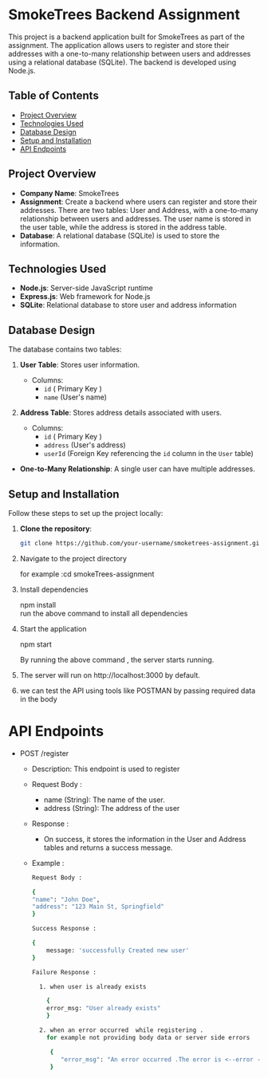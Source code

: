 # SmokeTrees Backend Assignment

This project is a backend application built for SmokeTrees as part of the assignment. The application allows users to register and store their addresses with a one-to-many relationship between users and addresses using a relational database (SQLite). The backend is developed using Node.js.

## Table of Contents
- [Project Overview](#project-overview)
- [Technologies Used](#technologies-used)
- [Database Design](#database-design)
- [Setup and Installation](#setup-and-installation)
- [API Endpoints](#api-endpoints)


## Project Overview

- **Company Name**: SmokeTrees
- **Assignment**: Create a backend where users can register and store their addresses. There are two tables: User and Address, with a one-to-many relationship between users and addresses. The user name is stored in the user table, while the address is stored in the address table.
- **Database**: A relational database (SQLite) is used to store the information.


## Technologies Used

- **Node.js**: Server-side JavaScript runtime
- **Express.js**: Web framework for Node.js
- **SQLite**: Relational database to store user and address information


## Database Design

The database contains two tables:

1. **User Table**: Stores user information.
   - Columns: 
     - `id` ( Primary Key )
     - `name` (User's name)
   
2. **Address Table**: Stores address details associated with users.
   - Columns: 
     - `id` ( Primary Key )
     - `address` (User's address)
     - `userId` (Foreign Key referencing the `id` column in the `User` table)

- **One-to-Many Relationship**: A single user can have multiple addresses.  



## Setup and Installation

Follow these steps to set up the project locally:

1. **Clone the repository**:
   ```bash
   git clone https://github.com/your-username/smoketrees-assignment.git 

2. Navigate to the project directory 

    for example :cd smokeTrees-assignment

3. Install dependencies 

    npm install  
    run the above command to install all dependencies 

4. Start the application

    npm start

    By running the above command , the server starts running.

5. The server will run on http://localhost:3000 by default.

6. we can test the API using tools like POSTMAN by passing required data in the body 

# API Endpoints

- POST /register 
    - Description: This endpoint is used to register

    - Request Body :
        - name (String): The name of the user.
        - address (String): The address of the user
    - Response :
        - On success, it stores the information in the User and Address tables and returns a success message.

    - Example :
        ```bash 
        Request Body :

        {
        "name": "John Doe",
        "address": "123 Main St, Springfield"
        }

        Success Response :

        { 
            message: 'successfully Created new user' 
        }

        Failure Response :

          1. when user is already exists

            {
            error_msg: "User already exists"
            }

          2. when an error occurred  while registering .
            for example not providing body data or server side errors

             {
                "error_msg": "An error occurred .The error is <--error -->"
             }









